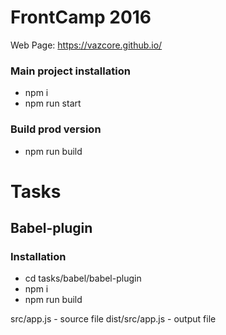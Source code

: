 # FrontCamp 2016

Web Page: https://vazcore.github.io/

### Main project installation
- npm i
- npm run start

### Build prod version
 - npm run build


# Tasks

## Babel-plugin

### Installation 
 - cd tasks/babel/babel-plugin
 - npm i
 - npm run build

src/app.js      - source file
dist/src/app.js - output file 


